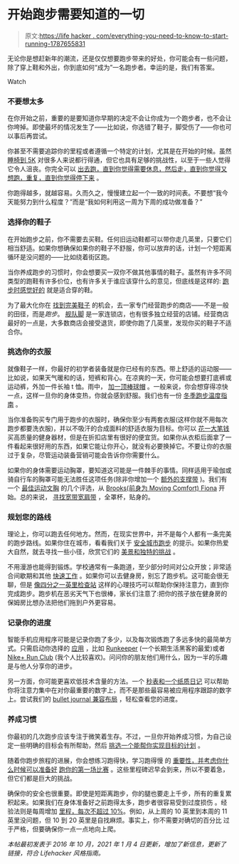 # 开始跑步需要知道的一切

> 原文:[https://life hacker . com/everything-you-need-to-know-to-start-running-1787655831](https://lifehacker.com/everything-you-need-to-know-to-start-running-1787655831)

无论你是想赶新年的潮流，还是仅仅想要跑步带来的好处，你可能会有一些问题，除了穿上鞋和外出，你到底如何“成为”一名跑步者。幸运的是，我们有答案。

Watch

### **不要想太多**

在你开始之前，重要的是要知道你早期的决定不会让你成为一个跑步者，也不会让你垮掉。即使最坏的情况发生了——比如说，你选错了鞋子，脚受伤了——你也可以事后再尝试。

你甚至不需要追踪你的里程或者遵循一个特定的计划，尤其是在开始的时候。虽然 [睡椅到 5K](https://vitals.lifehacker.com/all-the-questions-youll-have-when-you-start-couch-to-5k-1830857969) 对很多人来说都行得通，但它也具有足够的挑战性，以至于一些人觉得它令人沮丧。你完全可以 [出去跑，直到你觉得需要休息，然后走，直到你觉得又想跑，重复，直到你觉得停下来](https://lifehacker.com/try-intuitive-running-to-exercise-without-overthinking-1845749324) 。

你跑得越多，就越容易。久而久之，慢慢建立起一个一致的时间表。不要想“我今天能努力到什么程度？”而是“我如何利用这一周为下周的成功做准备？”

### **选择你的鞋子**

在开始跑步之前，你不需要去买鞋。任何旧运动鞋都可以带你走几英里，只要它们相当舒适。如果你想确保如果你的鞋子不舒服，你可以放弃的话，计划一个短距离循环是没问题的——比如绕着街区跑。

当你养成跑步的习惯时，你会想要买一双你不做其他事情的鞋子。虽然有许多不同类型的跑鞋有许多价位，也有许多关于谁应该穿什么的意见，但底线是这样的: [跑步时感觉好的](http://vitals.lifehacker.com/comfort-in-running-shoes-may-not-mean-what-you-think-1726179952) 就是适合穿的鞋。

为了最大化你在 [找到完美鞋子](https://lifehacker.com/how-i-found-the-perfect-running-shoes-1784386202) 的机会，去一家专门经营跑步的商店——不是一般的田径，而是*跑步*。 [舰队脚](https://www.fleetfeetsports.com/) 是一家连锁店，也有很多独立经营的店铺。经营商店最好的一点是，大多数商店会接受退货，即使你跑了几英里，发现你买的鞋子不适合你。

### **挑选你的衣服**

就像鞋子一样，你最好的初学者装备就是你已经有的东西。带上舒适的运动服——比如说，如果天气暖和的话，短裤和背心。在凉爽的一天，你可能会想要打底裤或运动裤，外加一件长袖 t 恤。雨中， [加一顶棒球帽](http://vitals.lifehacker.com/wear-a-baseball-cap-and-a-non-running-jacket-to-run-in-1699760984) 。一般来说，你会想穿得凉快一点，这样一旦你的身体变热，你就会感到舒服。我们也有一份 [冬季跑步温度指南](https://vitals.lifehacker.com/what-to-wear-to-run-in-the-cold-1831870049) 。

当你准备购买专门用于跑步的衣服时，确保你至少有两套衣服(这样你就不用每次跑步都要洗衣服)，并以不吸汗的合成面料的舒适衣服为目标。你可以 [花一大笔钱](http://vitals.lifehacker.com/running-isn-t-cheap-1781958166) 买高质量的健身器材，但是在折扣店里有很好的便宜货。如果你从衣柜后面拿了一件看起来很好用的东西，如果它能让你开心，就没有必要换掉它。不要让你的衣服过于复杂，尽管运动装备营销可能会告诉你你需要什么。

如果你的身体需要运动胸罩，要知道这可能是一件棘手的事情。同样适用于瑜伽或骑自行车的胸罩可能无法胜任这项任务(除非你增加一个 [额外的支撑带](http://vitals.lifehacker.com/my-new-favorite-sports-bra-is-a-40-piece-of-elastic-1778224593) )。我们有一个 [最佳运动文胸](http://gear.lifehacker.com/four-best-sports-bras-1697989040) 的几个评选，从 [Brooks(前身为 Moving Comfort) Fiona](http://www.brooksrunning.com/en_us/brooks-fiona-sports-bra/350064.html) 开始。总的来说， [寻找宽带宽肩带](https://lifehacker.com/large-chested-look-for-these-features-in-a-sports-bra-1714937318) ，全罩杯，贴身的。

### **规划您的路线**

理论上，你可以跑去任何地方。然而，在现实世界中，并不是每个人都有一条完美的跑步路线。如果你住在城市，看看我们关于 [安全城市跑步](https://lifehacker.com/the-beginners-guide-to-safe-urban-running-1727699007) 的提示。如果你热爱大自然，就去寻找一些小径，欣赏它们的 [美景和独特的挑战](http://vitals.lifehacker.com/how-to-take-your-running-to-the-trails-for-a-more-sati-1692428030) 。

不用漫游也能得到锻炼。学校通常有一条跑道，至少部分时间对公众开放；非常适合间歇期和其他 [快速工作](http://vitals.lifehacker.com/how-to-add-speedwork-to-your-running-to-get-stronger-a-1695337461) 。如果你可以去健身房，别忘了跑步机。这可能会很无聊，但是 [像四分之一英里检查站](https://lifehacker.com/survive-a-long-treadmill-run-with-quarter-mile-change-1688444277) 这样的心理技巧可以帮助你保持注意力，直到你完成跑步。跑步机在恶劣天气下也很棒，家长们注意了:把你的孩子放在健身房的保姆房比想办法把他们拖到户外更容易。

### **记录你的进度**

智能手机应用程序可能是记录你跑了多少，以及每次锻炼跑了多远多快的最简单方式。只需启动你选择的 [应用](https://lifehacker.com/what-s-the-difference-between-all-these-running-apps-1779631255) ，比如 [Runkeeper](http://lifehacker.com/runkeeper-gets-a-design-overhaul-and-new-start-screen-f-1728000947) (一个长期生活黑客的最爱)或者 [Nike+ Run Club](http://vitals.lifehacker.com/nike-running-becomes-nike-run-club-adds-customizable-1785591862) (我个人比较喜欢)。问问你的朋友他们用什么，因为一半的乐趣是与他人分享你的进步。

另一方面，你可能更喜欢低技术含量的方法。一个 [秒表和一个纸质日记](http://vitals.lifehacker.com/running-apps-have-hurt-my-progress-not-helped-it-1729318194) 可以帮助你将注意力集中在对你最重要的数字上，而不是那些最容易被应用程序跟踪的数字上。尝试我们的 [bullet journal 兼容布局](https://lifehacker.com/this-paper-template-helps-you-stick-to-your-running-reg-1782351372) ，轻松查看您的进度。

### **养成习惯**

你最初的几次跑步应该专注于微笑着生存。不过，一旦你开始养成习惯，为自己设定一些明确的目标会有所帮助，然后 [挑选一个能帮你实现目标的计划](https://vitals.lifehacker.com/a-road-map-for-taking-your-running-to-the-next-level-1719785814) 。

随着你跑步旅程的进展，你会想练习跑得快，学习跑得慢 的 [重要性，并考虑你什么时候可以准备好](https://lifehacker.com/you-need-to-run-slower-1844984642) [跑你的第一场比赛](http://vitals.lifehacker.com/how-to-prepare-for-your-first-race-whether-it-s-a-5k-o-1735174408) 。这些里程碑迟早会到来，所以不要着急，但它们都是巨大的挑战。

确保你的安全也很重要。即使是短距离跑步，你的腿也要走上千步，所有的重复累积起来。如果我们在身体准备好之前跑得太多，跑步者很容易受到过度损伤 。经验法则是每周增加 [里程，每次不超过 10%](http://lifehacker.com/increase-your-running-mileage-in-10-blocks-to-decrease-480777743)。例如，从上周的 10 英里到本周的 11 英里没问题，但 10 到 20 英里是自找麻烦。事实上，你不需要对确切的百分比 过于严格，但要确保你一点一点地向上爬。

*本帖最初发表于 2016 年 10 月，2021 年 1 月 4 日更新，增加了新信息，更新了链接，符合 Lifehacker 风格指南。*